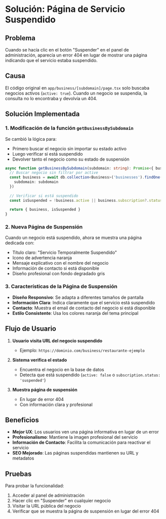 # Solución: Página de Servicio Suspendido

## Problema
Cuando se hacía clic en el botón "Suspender" en el panel de administración, aparecía un error 404 en lugar de mostrar una página indicando que el servicio estaba suspendido.

## Causa
El código original en `app/business/[subdomain]/page.tsx` solo buscaba negocios activos (`active: true`). Cuando un negocio se suspendía, la consulta no lo encontraba y devolvía un 404.

## Solución Implementada

### 1. Modificación de la función `getBusinessBySubdomain`
Se cambió la lógica para:
- Primero buscar el negocio sin importar su estado activo
- Luego verificar si está suspendido
- Devolver tanto el negocio como su estado de suspensión

```typescript
async function getBusinessBySubdomain(subdomain: string): Promise<{ business: Business | null, isSuspended: boolean }> {
  // Buscar negocio sin filtrar por active
  const business = await db.collection<Business>('businesses').findOne({
    subdomain: subdomain
  })
  
  // Verificar si está suspendido
  const isSuspended = !business.active || business.subscription?.status === 'suspended'
  
  return { business, isSuspended }
}
```

### 2. Nueva Página de Suspensión
Cuando un negocio está suspendido, ahora se muestra una página dedicada con:
- Título claro: "Servicio Temporalmente Suspendido"
- Icono de advertencia naranja
- Mensaje explicativo con el nombre del negocio
- Información de contacto si está disponible
- Diseño profesional con fondo degradado gris

### 3. Características de la Página de Suspensión
- **Diseño Responsivo**: Se adapta a diferentes tamaños de pantalla
- **Información Clara**: Indica claramente que el servicio está suspendido
- **Contacto**: Muestra el email de contacto del negocio si está disponible
- **Estilo Consistente**: Usa los colores naranja del tema principal

## Flujo de Usuario

1. **Usuario visita URL del negocio suspendido**
   - Ejemplo: `https://dominio.com/business/restaurante-ejemplo`

2. **Sistema verifica el estado**
   - Encuentra el negocio en la base de datos
   - Detecta que está suspendido (`active: false` o `subscription.status: 'suspended'`)

3. **Muestra página de suspensión**
   - En lugar de error 404
   - Con información clara y profesional

## Beneficios
- **Mejor UX**: Los usuarios ven una página informativa en lugar de un error
- **Profesionalismo**: Mantiene la imagen profesional del servicio
- **Información de Contacto**: Facilita la comunicación para reactivar el servicio
- **SEO Mejorado**: Las páginas suspendidas mantienen su URL y metadatos

## Pruebas
Para probar la funcionalidad:
1. Acceder al panel de administración
2. Hacer clic en "Suspender" en cualquier negocio
3. Visitar la URL pública del negocio
4. Verificar que se muestra la página de suspensión en lugar del error 404
